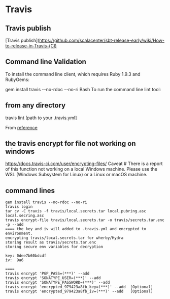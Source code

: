 Travis 
============
## Travis publish
[Travis publish](https://github.com/scalacenter/sbt-release-early/wiki/How-to-release-in-Travis-(CI)

## Command line Validation
To install the command line client, which requires Ruby 1.9.3 and RubyGems:

gem install travis --no-rdoc --no-ri
Bash
To run the command line lint tool:

## from any directory
travis lint [path to your .travis.yml]


From [reference](https://support.travis-ci.com/hc/en-us/articles/115002904174-Validating-travis-yml-files)


## the travis encrypt for file not working on windows
https://docs.travis-ci.com/user/encrypting-files/
Caveat #
There is a report of this function not working on a local Windows machine. Please use the WSL (Windows Subsystem for Linux) or a Linux or macOS machine.


## command lines
```
gem install travis --no-rdoc --no-ri
travis login
tar cv -C travis -f travis/local.secrets.tar local.pubring.asc local.secring.asc
travis encrypt-file travis/local.secrets.tar -o travis/secrets.tar.enc -p --add
==== the key and iv will added to .travis.yml and encrypted to environment.
encrypting travis/local.secrets.tar for wherby/Hydra
storing result as travis/secrets.tar.enc
storing secure env variables for decryption

key: 0dee7b60bdcdf
iv:  9a6

====
travis encrypt 'PGP_PASS=(***)' --add
travis encrypt 'SONATYPE_USER=(***)' --add
travis encrypt 'SONATYPE_PASSWORD=(***)' --add
travis encrypt 'encrypted_979423a8fb_key=(***)' --add  [Optional]
travis encrypt 'encrypted_979423a8fb_iv=(***)' --add   [Optional]

```
